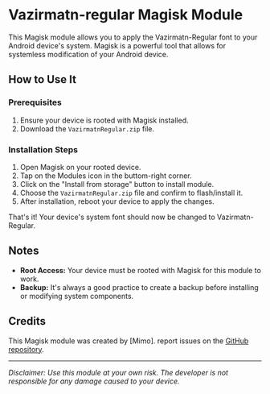 # Vazirmatn-regular Magisk Module

This Magisk module allows you to apply the Vazirmatn-Regular font to your Android device's system. Magisk is a powerful tool that allows for systemless modification of your Android device.

## How to Use It

### Prerequisites
1. Ensure your device is rooted with Magisk installed.
2. Download the `VazirmatnRegular.zip` file.

### Installation Steps
1. Open Magisk on your rooted device.
2. Tap on the Modules icon in the buttom-right corner.
3. Click on the "Install from storage" button to install module.
4. Choose the `VazirmatnRegular.zip` file and confirm to flash/install it.
5. After installation, reboot your device to apply the changes.

That's it! Your device's system font should now be changed to Vazirmatn-Regular.

## Notes

- **Root Access:** Your device must be rooted with Magisk for this module to work.
- **Backup:** It's always a good practice to create a backup before installing or modifying system components.

## Credits

This Magisk module was created by [Mimo]. report issues on the [GitHub repository](https://github.com/mrostd/VazirmatnRegularMagisk/issues).

---

*Disclaimer: Use this module at your own risk. The developer is not responsible for any damage caused to your device.*

